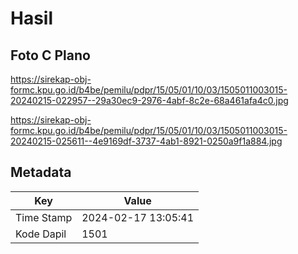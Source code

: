 # Hasil

## Foto C Plano

https://sirekap-obj-formc.kpu.go.id/b4be/pemilu/pdpr/15/05/01/10/03/1505011003015-20240215-022957--29a30ec9-2976-4abf-8c2e-68a461afa4c0.jpg

https://sirekap-obj-formc.kpu.go.id/b4be/pemilu/pdpr/15/05/01/10/03/1505011003015-20240215-025611--4e9169df-3737-4ab1-8921-0250a9f1a884.jpg


## Metadata

| Key        | Value               |
| ---------- | ------------------- |
| Time Stamp | 2024-02-17 13:05:41 |
| Kode Dapil | 1501                |



